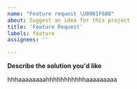 ```yaml
---
name: "Feature request \U0001F680"
about: Suggest an idea for this project
title: 'Feature Request'
labels: feature
assignees: ''

---
```


<!-- Please read our Rules of Conduct: https://opensource.microsoft.com/codeofconduct/ -->
<!-- Please search existing issues to avoid creating duplicates. -->

**Describe the solution you'd like**

hhhaaaaaaaahhhhhhhhhhhaaaaaaaaa
